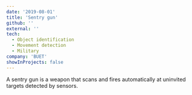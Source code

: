 ```yaml
---
date: '2019-08-01'
title: 'Sentry gun'
github: ''
external: ''
tech:
  - Object identification
  - Movement detection
  - Military
company: 'BUET'
showInProjects: false
---
```


A sentry gun is a weapon that scans and fires automatically at uninvited targets detected by sensors.